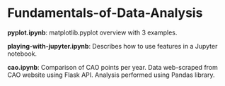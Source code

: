 # Fundamentals-of-Data-Analysis  
<b>pyplot.ipynb</b>: matplotlib.pyplot overview with 3 examples.  

<b>playing-with-jupyter.ipynb</b>: Describes how to use features in a Jupyter notebook.  

<b>cao.ipynb</b>: Comparison of CAO points per year. Data web-scraped from CAO website using Flask API. Analysis performed using Pandas library.  

